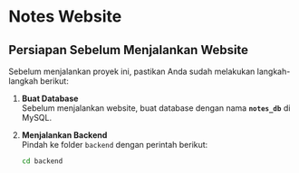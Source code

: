 # Notes Website

## Persiapan Sebelum Menjalankan Website

Sebelum menjalankan proyek ini, pastikan Anda sudah melakukan langkah-langkah berikut:

1. **Buat Database**  
   Sebelum menjalankan website, buat database dengan nama **`notes_db`** di MySQL.

2. **Menjalankan Backend**  
   Pindah ke folder `backend` dengan perintah berikut:
   ```sh
   cd backend
